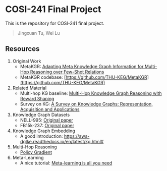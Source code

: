 # COSI-241 Final Project
This is the repository for COSI-241 final project.
> Jingxuan Tu, Wei Lu

## Resources
1. Original Work
    - MetaKGR: [Adapting Meta Knowledge Graph Information for Multi-Hop Reasoning over Few-Shot Relations](https://arxiv.org/pdf/1908.11513.pdf)
    - MetaKGR codebase: [https://github.com/THU-KEG/MetaKGR](https://github.com/THU-KEG/MetaKGR)
2. Related Material
    - Multi-hop KG baseline: [Multi-Hop Knowledge Graph Reasoning with Reward Shaping](https://arxiv.org/pdf/1808.10568.pdf)
    - Survey on KG: [A Survey on Knowledge Graphs: Representation, Acquisition and Applications](https://arxiv.org/pdf/2002.00388.pdf)
3. Knowledge Graph Datasets
    - NELL-995: [Original paper](https://arxiv.org/pdf/1707.06690v3.pdf)
    - FB15k-237: [Original paper](https://www.aclweb.org/anthology/W15-4007.pdf)
4. Knowledge Graph Embedding
    - A good introduction: https://aws-dglke.readthedocs.io/en/latest/kg.html#
5. Multi-Hop Reasoning
    - [Policy Gradient](https://medium.com/@jonathan_hui/rl-policy-gradients-explained-9b13b688b146)
6. Meta-Learning
    - A nice tutorial: [Meta-learning is all you need](https://medium.com/cracking-the-data-science-interview/meta-learning-is-all-you-need-3bd0bafdf289)